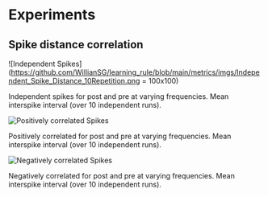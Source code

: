 # Experiments

## Spike distance correlation

![Independent Spikes](https://github.com/WillianSG/learning_rule/blob/main/metrics/imgs/Independent_Spike_Distance_10Repetition.png = 100x100)

<caption>Independent spikes for post and pre at varying frequencies. Mean interspike interval (over 10 independent runs).</caption>

![Positively correlated Spikes](https://github.com/WillianSG/learning_rule/blob/main/metrics/imgs/positiveCorrelated_Spike_Distance_10Repetition.png)

<caption>Positively correlated for post and pre at varying frequencies. Mean interspike interval (over 10 independent runs).</caption>

![Negatively correlated Spikes](https://github.com/WillianSG/learning_rule/blob/main/metrics/imgs/negativeCorrelated_Spike_Distance_10Repetition.png)

<caption>Negatively correlated for post and pre at varying frequencies. Mean interspike interval (over 10 independent runs).</caption>